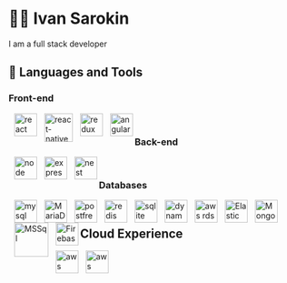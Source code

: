 # 👨‍💻 Ivan Sarokin

I am a full stack developer

## 🧰 Languages and Tools

### Front-end

  <img align="left" alt="react" width="40px" style="padding-left: 10px;" src="https://cdn.jsdelivr.net/gh/devicons/devicon/icons/react/react-original.svg" />

  <img align="left" alt="react-native" width="50px" style="padding-left: 10px;" src="https://cdn.worldvectorlogo.com/logos/react-native-1.svg" />

  <img align="left" alt="redux" width="40px" style="padding-left: 10px;" src="https://cdn.jsdelivr.net/gh/devicons/devicon/icons/redux/redux-original.svg" />

  <img align="left" alt="angular" width="40px" style="padding-left: 10px;" src="https://cdn.jsdelivr.net/gh/devicons/devicon/icons/angularjs/angularjs-original.svg" />
          

<br />


### Back-end

  <img align="left" alt="node" width="40px" style="padding-left: 10px; object-fit: contain;" src="https://cdn.jsdelivr.net/gh/devicons/devicon/icons/nodejs/nodejs-original.svg" />

  <img align="left" alt="express" width="40px" style="padding-left: 10px; object-fit: contain;" src="https://cdn.jsdelivr.net/gh/devicons/devicon/icons/express/express-original.svg" />

<img align="left" alt="nest" width="40px" style="padding-left: 10px; object-fit: contain;" src="https://cdn.jsdelivr.net/gh/devicons/devicon/icons/nestjs/nestjs-plain.svg" />
          
<br />

### Databases

  <img align="left" alt="mysql" width="40px" style="padding-left: 10px;" src="https://cdn.jsdelivr.net/gh/devicons/devicon/icons/mysql/mysql-original-wordmark.svg" />
  <img align="left" alt="MariaDB" width="40px" style="padding-left: 10px;" src="https://cdn.worldvectorlogo.com/logos/mariadb.svg" />
  <img align="left" alt="postfresql" width="40px" style="padding-left: 10px;" src="https://cdn.jsdelivr.net/gh/devicons/devicon/icons/postgresql/postgresql-original-wordmark.svg" />
  <img align="left" alt="redis" width="40px" style="padding-left: 10px;" src="https://cdn.jsdelivr.net/gh/devicons/devicon/icons/redis/redis-original-wordmark.svg" />
  <img align="left" alt="sqlite" width="40px" style="padding-left: 10px;" src="https://cdn.jsdelivr.net/gh/devicons/devicon/icons/sqlite/sqlite-original-wordmark.svg" />
  <img align="left" alt="dynamodb" width="40px" style="padding-left: 10px;" src="https://cdn.worldvectorlogo.com/logos/aws-dynamodb.svg" />
  <img align="left" alt="aws rds" width="40px" style="padding-left: 10px;" src="https://cdn.worldvectorlogo.com/logos/aws-rds.svg" />
  <img align="left" alt="Elastic Search" width="40px" style="padding-left: 10px;" src="https://cdn.worldvectorlogo.com/logos/elasticsearch.svg" />
  <img align="left" alt="Mongo DB" width="40px" style="padding-left: 10px;" src="https://cdn.worldvectorlogo.com/logos/mongodb-icon-1.svg" />
  <img align="left" alt="MSSql" width="60px" style="padding-left: 10px; object-fit: contain;" src="https://cdn.worldvectorlogo.com/logos/microsoft-sql-server-1.svg" />
   <img align="left" alt="Firebase" width="40px" style="padding-left: 10px;" src="https://cdn.worldvectorlogo.com/logos/firebase-1.svg" />
    
<br />

## Cloud Experience
  
  <img align="left" alt="aws" height="40px" style="padding-left: 10px; object-fit: contain;" src="https://cdn.jsdelivr.net/gh/devicons/devicon/icons/amazonwebservices/amazonwebservices-original.svg" />
  <img align="left" alt="aws" height="40px" style="padding-left: 10px; object-fit: contain;" src="https://cdn.jsdelivr.net/gh/devicons/devicon/icons/oracle/oracle-original.svg" />
          
